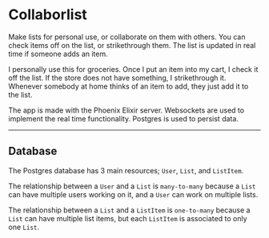 # Collaborlist

Make lists for personal use, or collaborate on them with others.
You can check items off on the list, or strikethrough them.
The list is updated in real time if someone adds an item.

I personally use this for groceries.
Once I put an item into my cart, I check it off the list. 
If the store does not have something, I strikethrough it.
Whenever somebody at home thinks of an item to add, they just add it to the list.

The app is made with the Phoenix Elixir server. Websockets are used to implement the real time functionality. 
Postgres is used to persist data.

---

## Database

The Postgres database has 3 main resources; `User`, `List`, and `ListItem`. 

The relationship between a `User` and a `List` is `many-to-many` because a `List` can have multiple users working on it, and a `User` can work on multiple lists.

The relationship between a `List` and a `ListItem` is `one-to-many` because a `List` can have multiple list items, but each `ListItem` is associated to only one `List`.
